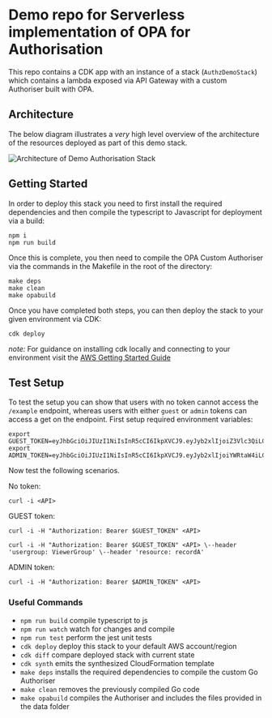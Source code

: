 # Demo repo for Serverless implementation of OPA for Authorisation

This repo contains a CDK app with an instance of a stack (`AuthzDemoStack`) which contains a lambda exposed via API Gateway with a custom Authoriser built with OPA.

## Architecture

The below diagram illustrates a _very_ high level overview of the architecture of the resources deployed as part of this demo stack.

![Architecture of Demo Authorisation Stack](https://d2908q01vomqb2.cloudfront.net/ca3512f4dfa95a03169c5a670a4c91a19b3077b4/2021/04/26/srihap_custom_lambda_f2.png)

## Getting Started

In order to deploy this stack you need to first install the required dependencies and then compile the typescript to Javascript for deployment via a build:

```
npm i
npm run build
```

Once this is complete, you then need to compile the OPA Custom Authoriser via the commands in the Makefile in the root of the directory:

```
make deps
make clean
make opabuild
```

Once you have completed both steps, you can then deploy the stack to your given environment via CDK:

```
cdk deploy
```

_note:_ For guidance on installing cdk locally and connecting to your environment visit the [AWS Getting Started Guide](https://docs.aws.amazon.com/cdk/v2/guide/getting_started.html)

## Test Setup

To test the setup you can show that users with no token cannot access the `/example` endpoint, whereas users with either `guest` or `admin` tokens can access a get on the endpoint. First setup required environment variables:

```
export GUEST_TOKEN=eyJhbGciOiJIUzI1NiIsInR5cCI6IkpXVCJ9.eyJyb2xlIjoiZ3Vlc3QiLCJzdWIiOiJZV3hwWTJVPSIsIm5iZiI6MTUxNDg1MTEzOSwiZXhwIjoxNjQxMDgxNTM5fQ.K5DnnbbIOspRbpCr2IKXE9cPVatGOCBrBQobQmBmaeU
export ADMIN_TOKEN=eyJhbGciOiJIUzI1NiIsInR5cCI6IkpXVCJ9.eyJyb2xlIjoiYWRtaW4iLCJzdWIiOiJZbTlpIiwibmJmIjoxNTE0ODUxMTM5LCJleHAiOjE2NDEwODE1Mzl9.WCxNAveAVAdRCmkpIObOTaSd0AJRECY2Ch2Qdic3kU8
```

Now test the following scenarios.

No token:

```
curl -i <API>
```

GUEST token:

```
curl -i -H "Authorization: Bearer $GUEST_TOKEN" <API>
```

```
curl -i -H "Authorization: Bearer $GUEST_TOKEN" <API> \--header 'usergroup: ViewerGroup' \--header 'resource: recordA'
```

ADMIN token:

```
curl -i -H "Authorization: Bearer $ADMIN_TOKEN" <API>
```

### Useful Commands

- `npm run build` compile typescript to js
- `npm run watch` watch for changes and compile
- `npm run test` perform the jest unit tests
- `cdk deploy` deploy this stack to your default AWS account/region
- `cdk diff` compare deployed stack with current state
- `cdk synth` emits the synthesized CloudFormation template
- `make deps` installs the required dependencies to compile the custom Go Authoriser
- `make clean` removes the previously compiled Go code
- `make opabuild` compiles the Authoriser and includes the files provided in the data folder

```

```
